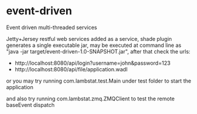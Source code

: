 # event-driven
Event driven multi-threaded services

Jetty+Jersey restful web services added as a service, shade plugin generates a single executable jar, may be executed at command line as "java -jar target/event-driven-1.0-SNAPSHOT.jar", after that check the urls:
- http://localhost:8080/api/login?username=john&password=123
- http://localhost:8080/api/file/application.wadl

or you may try running com.lambstat.test.Main under test folder to start the application

and also try running com.lambstat.zmq.ZMQClient to test the remote baseEvent dispatch
